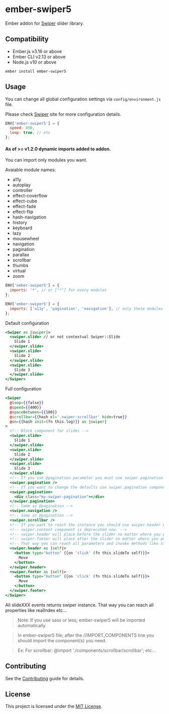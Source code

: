 # ember-swiper5

Ember addon for [Swiper](https://swiperjs.com/) slider library.

## Compatibility

- Ember.js v3.16 or above
- Ember CLI v2.13 or above
- Node.js v10 or above

```
ember install ember-swiper5
```

## Usage

You can change all global configuration settings via `config/environment.js` file.

Please check [Swiper](https://swiperjs.com/api/) site for more configuration details.

```javascript
ENV['ember-swiper5'] = {
  speed: 450,
  loop: true, // etc
};
```

#### As of >= v1.2.0 dynamic imports added to addon.

You can import only modules you want.

Avaiable module names:

- a11y
- autoplay
- controller
- effect-coverflow
- effect-cube
- effect-fade
- effect-flip
- hash-navigation
- history
- keyboard
- lazy
- mousewheel
- navigation
- pagination
- parallax
- scrollbar
- thumbs
- virtual
- zoom

```javascript
ENV['ember-swiper5'] = {
  imports: '*', // or ["*"] for every modules
};
```

```javascript
ENV['ember-swiper5'] = {
  imports: ['a11y', 'pagination', 'navigation'], // only these modules
};
```

Default configuration

```handlebars
<Swiper as |swiper|>
  <swiper.slide> // or not contextual Swiper::Slide
    Slide 1
  </swiper.slide>
  <swiper.slide>
    Slide 2
  </swiper.slide>
  <swiper.slide>
    Slide 3
  </swiper.slide>
</Swiper>
```

Full configuration

```handlebars
<Swiper
  @loop={{false}}
  @speed={{400}}
  @spaceBetween={{100}}
  @scrollbar={{hash el='.swiper-scrollbar' hide=true}}
  @on={{hash init=(fn this.log)}} as |swiper|
>
  <!-- Block component for slides -->
  <swiper.slide>
    Slide 1
  </swiper.slide>
  <swiper.slide>
    Slide 2
  </swiper.slide>
  <swiper.slide>
    Slide 3
  </swiper.slide>
  <!-- If you use @pagination parameter you must use swiper.pagination component. Otherwise it won't show. -->
  <swiper.pagination />
  <!-- If you want to change the defaults use swiper.pagination component with block. -->
  <swiper.pagination>
    <div class="my-swiper-pagination"></div>
  </swiper.pagination>
  <!-- Same as @pagination -->
  <swiper.navigation />
  <!-- Same as @pagination -->
  <swiper.scrollbar />
  <!-- If you want to reach the instance you should use swiper.header or swiper.footer component. This yields the instance. -->
  <!-- swiper.content component is deprecated now. -->
  <!-- swiper.header will place before the slider no matter where you put. -->
  <!-- swiper.footer will place after the slider no matter where you put. -->
  <!-- That way you can reach all parameters and invoke methods like slideTo etc... -->
  <swiper.header as |self|>
    <button type="button" {{on 'click' (fn this.slideTo self)}}>
      Move
    </button>
  </swiper.header>
  <swiper.footer as |self|>
    <button type="button" {{on 'click' (fn this.slideTo self)}}>
      Move
    </button>
  </swiper.footer>
</Swiper>
```

All slideXXX events returns swiper instance. That way you can reach all properties like realIndex etc...

> Note: If you use sass or less; ember-swiper5 will be imported automatically.

> In ember-swiper5 file; after the //IMPORT_COMPONENTS line you should import the component(s) you need.

> Ex: For scrollbar: @import './components/scrollbar/scrollbar'; etc...

## Contributing

See the [Contributing](CONTRIBUTING.md) guide for details.

## License

This project is licensed under the [MIT License](LICENSE.md).
